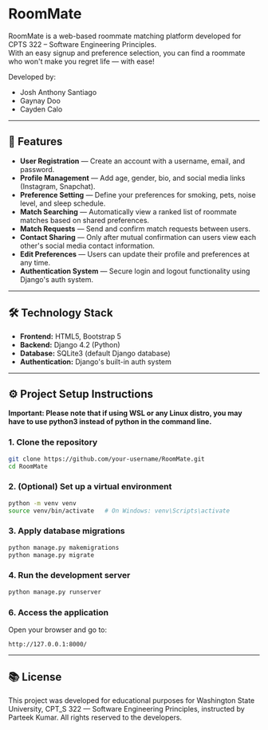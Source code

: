 # RoomMate

RoomMate is a web-based roommate matching platform developed for CPTS 322 – Software Engineering Principles.  
With an easy signup and preference selection, you can find a roommate who won't make you regret life — with ease!

Developed by:
- Josh Anthony Santiago
- Gaynay Doo
- Cayden Calo
---

## 🚀 Features

- **User Registration** — Create an account with a username, email, and password.
- **Profile Management** — Add age, gender, bio, and social media links (Instagram, Snapchat).
- **Preference Setting** — Define your preferences for smoking, pets, noise level, and sleep schedule.
- **Match Searching** — Automatically view a ranked list of roommate matches based on shared preferences.
- **Match Requests** — Send and confirm match requests between users.
- **Contact Sharing** — Only after mutual confirmation can users view each other's social media contact information.
- **Edit Preferences** — Users can update their profile and preferences at any time.
- **Authentication System** — Secure login and logout functionality using Django's auth system.

---

## 🛠️ Technology Stack

- **Frontend:** HTML5, Bootstrap 5
- **Backend:** Django 4.2 (Python)
- **Database:** SQLite3 (default Django database)
- **Authentication:** Django's built-in auth system

---

## ⚙️ Project Setup Instructions
**Important: Please note that if using WSL or any Linux distro, you may have to use python3 instead of python in the command line.**

### 1. Clone the repository
```bash
git clone https://github.com/your-username/RoomMate.git
cd RoomMate
```

### 2. (Optional) Set up a virtual environment
```bash
python -m venv venv
source venv/bin/activate   # On Windows: venv\Scripts\activate

```
### 3. Apply database migrations
```bash
python manage.py makemigrations
python manage.py migrate
```

### 4. Run the development server
```bash
python manage.py runserver
```

### 6. Access the application
Open your browser and go to:
```
http://127.0.0.1:8000/
```

---

## 📚 License
This project was developed for educational purposes for Washington State University, CPT_S 322 — Software Engineering Principles, instructed by Parteek Kumar.
All rights reserved to the developers.
